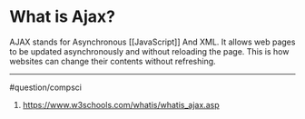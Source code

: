 # What is Ajax?
AJAX stands for Asynchronous [[JavaScript]] And XML. It allows web pages to be updated asynchronously and without reloading the page. This is how websites can change their contents without refreshing. 

---
#question/compsci 
1. https://www.w3schools.com/whatis/whatis_ajax.asp